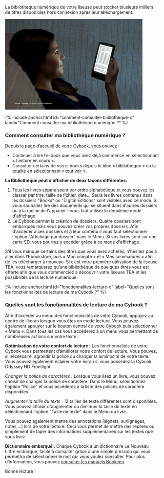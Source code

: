 La bibliothèque numérique de votre liseuse peut stocker plusieurs milliers de titres disponibles hors connexion après leur téléchargement.

![](/images/lire-liseuse-Cybook-1.jpg)

{% include anchor.html id="comment-consulter-bibliotheque-c" label="Comment consulter ma bibliothèque numérique ?" %}
### Comment consulter ma bibliothèque numérique ?

Depuis la page d’accueil de votre Cybook, vous pouvez :

- Continuer à lire l’e-book que vous avez déjà commencé en sélectionnant « Lecture en cours ».
- Consulter certains de vos e-books depuis le bloc « bibliothèque » ou la totalité en sélectionnant « tout voir ».

**La Bibliothèque peut s'afficher de deux façons différentes:**

1. Tous les livres apparaissent par ordre alphabétique et vous pouvez les classer par titre, taille de fichier, date...
Seuls les livres contenus dans les dossiers "Books" ou "Digital Editions" sont visibles avec ce mode. Si vous souhaitez lire des documents qui se situent dans d'autres dossiers ou à la racine de l'appareil il vous faut utiliser le deuxième mode d'affichage.
2. Le Cybook permet la création de dossiers. Quatre dossiers sont embarqués mais vous pouvez créer vos propres dossiers.
Afin d'accéder à ces dossiers et à leur contenu il vous faut sélectionner l'option "Affichage par dossier" dans le Menu. Si vos livres sont sur une carte SD, vous pourrez y accéder grâce à ce mode d'affichage.

S’il vous manque certains des titres que vous avez achetés, n’hésitez pas à aller dans l’Ebookstore, puis « Mon compte » et « Mes commandes » afin de les télécharger à nouveau.
Si c’est votre première utilisation de la liseuse TEA, vous remarquerez qu’une bibliothèque de quelques titres vous est offerte afin que vous commenciez à découvrir votre liseuse TEA et les possibilités de la lecture numérique.

{% include anchor.html id="fonctionnalites-lecture-c" label="Quelles sont les fonctionnalités de lecture de ma Cybook ?" %}
### Quelles sont les fonctionnalités de lecture de ma Cybook ?

Afin d'accéder au menu des fonctionnalités de votre Cybook, appuyez au centre de l’écran lorsque vous êtes en mode lecture. Vous pouvez également appuyer sur le bouton central de votre Cybook puis sélectionner « Menu ». Dans tous les cas vous accéderez à un menu vous permettant de nombreuses actions sur votre texte :

**Optimisation de votre confort de lecture :**
Les fonctionnalités de votre Cybook vous permettent d’améliorer votre confort de lecture. Vous pouvez, si nécessaire, agrandir la police ou changer la luminosité de votre texte. Vous pouvez également éclairer votre écran si vous possédez la Cybook Odyssey HD Frontlight.

*Changer la police de caractères :*
Lorsque vous lisez un livre, vous pouvez choisir de changer la police de caractère. Dans le Menu, sélectionnez l'option "Police" et vous accéderez à la liste des polices de caractère disponibles.

*Augmenter la taille du texte :*
12 tailles de texte différentes sont disponibles. Vous pouvez choisir d'augmenter ou diminuer la taille du texte en sélectionnant l'option "Taille de texte" dans le Menu du livre.

Vous pouvez également mettre des annotations (signets, surlignages, notes,…) lors de votre lecture. Ceci vous permet de mettre des repères ou simplement de taper des informations supplémentaires sur les textes que vous lisez.

**Dictionnaire embarqué :**
Chaque Cybook a un dictionnaire Le Nouveau Littré embarqué, facile à consulter grâce à une simple pression qui vous permettra de sélectionner le mot qui vous voulez consulter.
Pour plus d’information, vous pouvez [consulter les manuels Bookeen](http://www.bookeen.com/fr/support_download).

Bonne lecture !